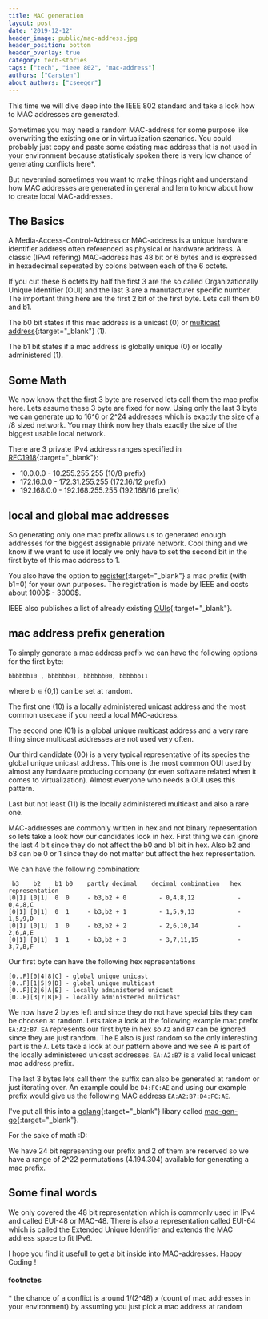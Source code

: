 ```yaml
---
title: MAC generation
layout: post
date: '2019-12-12'
header_image: public/mac-address.jpg
header_position: bottom
header_overlay: true
category: tech-stories
tags: ["tech", "ieee 802", "mac-address"]
authors: ["Carsten"]
about_authors: ["cseeger"]
---
```


This time we will dive deep into the IEEE 802 standard and take a look how to MAC addresses are generated. 

Sometimes you may need a random MAC-address for some purpose like overwriting the existing one or in virtualization szenarios. You could probably just copy and paste some existing mac address that is not used in your environment because statisticaly spoken there is very low chance of generating conflicts here\*. 

But nevermind sometimes you want to make things right and understand how MAC addresses are generated in general and lern to know about how to create local MAC-addresses.

## The Basics

A Media-Access-Control-Address or MAC-address is a unique hardware identifier address often referenced as physical or hardware address. 
A classic (IPv4 refering) MAC-address has 48 bit or 6 bytes and is expressed in hexadecimal seperated by colons between each of the 6 octets.

If you cut these 6 octets by half the first 3 are the so called Organizationally Unique Identifier (OUI) and the last 3 are a manufacturer specific number.
The important thing here are the first 2 bit of the first byte.
Lets call them b0 and b1. 

The b0 bit states if this mac address is a unicast (0) or [multicast address](https://en.wikipedia.org/wiki/Multicast_address#Ethernet){:target="_blank"} (1).

The b1 bit states if a mac address is globally unique (0) or locally administered (1).

## Some Math

We now know that the first 3 byte are reserved lets call them the mac prefix here.
Lets assume these 3 byte are fixed for now.
Using only the last 3 byte we can generate up to 16^6 or 2^24 addresses which is exactly the size of a /8 sized network.
You may think now hey thats exactly the size of the biggest usable local network.

There are 3 private IPv4 address ranges specified in [RFC1918](https://tools.ietf.org/html/rfc1918){:target="_blank"}:

- 10.0.0.0 - 10.255.255.255  (10/8 prefix)
- 172.16.0.0 - 172.31.255.255  (172.16/12 prefix)
- 192.168.0.0 - 192.168.255.255 (192.168/16 prefix)

## local and global mac addresses

So generating only one mac prefix allows us to generated enough addresses for the biggest assignable private network. 
Cool thing and we know if we want to use it localy we only have to set the second bit in the first byte of this mac address to 1.

You also have the option to [register](https://standards.ieee.org/products-services/regauth/index.html){:target="_blank"} a mac prefix (with b1=0) for your own purposes.
The registration is made by IEEE and costs about 1000$ - 3000$.

IEEE also publishes a list of already existing [OUIs](http://standards-oui.ieee.org/oui.txt){:target="_blank"}.

## mac address prefix generation

To simply generate a mac address prefix we can have the following options for the first byte:

```
bbbbbb10 , bbbbbb01, bbbbbb00, bbbbbb11
```
where b ∊ {0,1} can be set at random.

The first one (10) is a locally administered unicast address and the most common usecase if you need a local MAC-address.

The second one (01) is a global unique multicast address and a very rare thing since multicast addresses are not used very often.

Our third candidate (00) is a very typical representative of its species the global unique unicast address.
This one is the most common OUI used by almost any hardware producing company (or even software related when it comes to virtualization). 
Almost everyone who needs a OUI uses this pattern.

Last but not least (11) is the locally administered multicast and also a rare one.

MAC-addresses are commonly written in hex and not binary representation so lets take a look how our candidates look in hex.
First thing we can ignore the last 4 bit since they do not affect the b0 and b1 bit in hex. 
Also b2 and b3 can be 0 or 1 since they do not matter but affect the hex representation.

We can have the following combination:

```
 b3    b2    b1 b0    partly decimal    decimal combination   hex representation
[0|1] [0|1]  0  0     - b3,b2 + 0         - 0,4,8,12            - 0,4,8,C
[0|1] [0|1]  0  1     - b3,b2 + 1         - 1,5,9,13            - 1,5,9,D
[0|1] [0|1]  1  0     - b3,b2 + 2         - 2,6,10,14           - 2,6,A,E
[0|1] [0|1]  1  1     - b3,b2 + 3         - 3,7,11,15           - 3,7,B,F
```
Our first byte can have the following hex representations

```
[0..F][0|4|8|C] - global unique unicast
[0..F][1|5|9|D] - global unique multicast
[0..F][2|6|A|E] - locally administered unicast
[0..F][3|7|B|F] - locally administered multicast
```

We now have 2 bytes left and since they do not have special bits they can be choosen at random.
Lets take a look at the following example mac prefix `EA:A2:B7`.
`EA` represents our first byte in hex so `A2` and `B7` can be ignored since they are just random.
The `E` also is just random so the only interesting part is the `A`. 
Lets take a look at our pattern above and we see A is part of the locally administered unicast addresses. 
`EA:A2:B7` is a valid local unicast mac address prefix.

The last 3 bytes lets call them the suffix can also be generated at random or just iterating over.
An example could be `D4:FC:AE` and using our example prefix would give us the following MAC address `EA:A2:B7:D4:FC:AE`. 

I've put all this into a [golang](https://golang.org/){:target="_blank"} libary called [mac-gen-go](https://github.com/cseeger-epages/mac-gen-go){:target="_blank"}. 

For the sake of math :D:

We have 24 bit representing our prefix and 2 of them are reserved so we have a range of 2^22 permutations (4.194.304) available for generating a mac prefix.

## Some final words

We only covered the 48 bit representation which is commonly used in IPv4 and called EUI-48 or MAC-48.
There is also a representation called EUI-64 which is called the Extended Unique Identifier and extends the MAC address space to fit IPv6.

I hope you find it usefull to get a bit inside into MAC-addresses. Happy Coding !


#### footnotes
\*  the chance of a conflict is around  1/(2^48) x (count of mac addresses in your environment) by assuming you just pick a mac address at random
